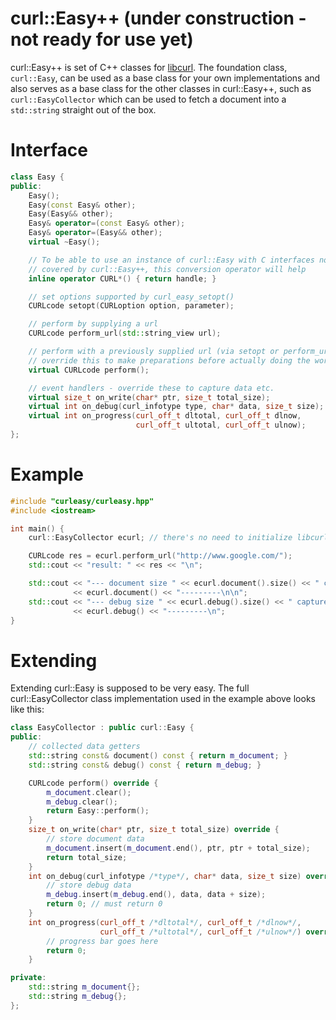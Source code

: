 # curl::Easy++  (under construction - not ready for use yet)

curl::Easy++ is set of C++ classes for [libcurl](https://github.com/curl/curl). The foundation class, `curl::Easy`, can be used as a base class for your own implementations and also serves as a base class for the other classes in curl::Easy++, such as `curl::EasyCollector` which can be used to fetch a document into a `std::string` straight out of the box.

# Interface
```cpp
class Easy {
public:
    Easy();
    Easy(const Easy& other);
    Easy(Easy&& other);
    Easy& operator=(const Easy& other);
    Easy& operator=(Easy&& other);
    virtual ~Easy();

    // To be able to use an instance of curl::Easy with C interfaces not
    // covered by curl::Easy++, this conversion operator will help
    inline operator CURL*() { return handle; }

    // set options supported by curl_easy_setopt()
    CURLcode setopt(CURLoption option, parameter);

    // perform by supplying a url
    CURLcode perform_url(std::string_view url);

    // perform with a previously supplied url (via setopt or perform_url)
    // override this to make preparations before actually doing the work
    virtual CURLcode perform();

    // event handlers - override these to capture data etc.
    virtual size_t on_write(char* ptr, size_t total_size);
    virtual int on_debug(curl_infotype type, char* data, size_t size);
    virtual int on_progress(curl_off_t dltotal, curl_off_t dlnow,
                            curl_off_t ultotal, curl_off_t ulnow);
};
```

# Example
```cpp
#include "curleasy/curleasy.hpp"
#include <iostream>

int main() {
    curl::EasyCollector ecurl; // there's no need to initialize libcurl

    CURLcode res = ecurl.perform_url("http://www.google.com/");
    std::cout << "result: " << res << "\n";

    std::cout << "--- document size " << ecurl.document().size() << " captured ---\n"
              << ecurl.document() << "---------\n\n";
    std::cout << "--- debug size " << ecurl.debug().size() << " captured ---\n"
              << ecurl.debug() << "---------\n";
}
```
# Extending
Extending curl::Easy is supposed to be very easy. The full curl::EasyCollector class implementation used in the example above looks like this:
```cpp
class EasyCollector : public curl::Easy {
public:
    // collected data getters
    std::string const& document() const { return m_document; }
    std::string const& debug() const { return m_debug; }

    CURLcode perform() override {
        m_document.clear();
        m_debug.clear();
        return Easy::perform();
    }
    size_t on_write(char* ptr, size_t total_size) override {
        // store document data
        m_document.insert(m_document.end(), ptr, ptr + total_size);
        return total_size;
    }
    int on_debug(curl_infotype /*type*/, char* data, size_t size) override {
        // store debug data
        m_debug.insert(m_debug.end(), data, data + size);
        return 0; // must return 0
    }
    int on_progress(curl_off_t /*dltotal*/, curl_off_t /*dlnow*/,
                    curl_off_t /*ultotal*/, curl_off_t /*ulnow*/) override {
        // progress bar goes here
        return 0;
    }

private:
    std::string m_document{};
    std::string m_debug{};
};
```
